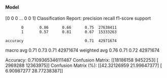 #### Model
[0 0 0 ... 0 0 1]
Classification Report:
              precision    recall  f1-score   support

           0       0.86      0.66      0.75  27638411
           1       0.57      0.81      0.67  15333263

    accuracy                           0.71  42971674
   macro avg       0.71      0.73      0.71  42971674
weighted avg       0.76      0.71      0.72  42971674

Accuracy: 0.7109365346111487
Confusion Matrix:
[[18186158  9452253]
 [ 2969288 12363975]]
Confusion Matrix (%):
[[42.32126959 21.99647377]
 [ 6.90987277 28.77238387]]
